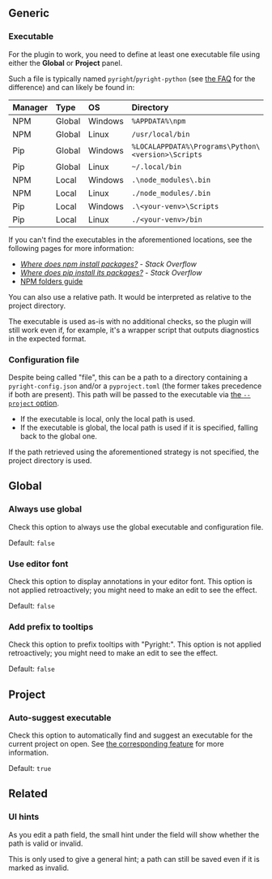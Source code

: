 ## Generic


### Executable

For the plugin to work, you need to define at least one executable file
using either the <b>Global</b> or <b>Project</b> panel.

Such a file is typically named `pyright`/`pyright-python`
(see [the FAQ][1] for the difference) and can likely be found in:

| Manager | Type   | OS      | Directory                                          |
|---------|:-------|:--------|:---------------------------------------------------|
| NPM     | Global | Windows | `%APPDATA%\npm`                                    |
| NPM     | Global | Linux   | `/usr/local/bin`                                   |
| Pip     | Global | Windows | `%LOCALAPPDATA%\Programs\Python\<version>\Scripts` |
| Pip     | Global | Linux   | `~/.local/bin`                                     |
| NPM     | Local  | Windows | `.\node_modules\.bin`                              |
| NPM     | Local  | Linux   | `./node_modules/.bin`                              |
| Pip     | Local  | Windows | `.\<your-venv>\Scripts`                            |
| Pip     | Local  | Linux   | `./<your-venv>/bin`                                |

If you can't find the executables in the aforementioned locations,
see the following pages for more information:

* *[Where does npm install packages?][2]* - *Stack Overflow*
* *[Where does pip install its packages?][3]* - *Stack Overflow*
* [NPM folders guide][4]

You can also use a relative path.
It would be interpreted as relative to the project directory.

The executable is used as-is with no additional checks,
so the plugin will still work even if, for example,
it's a wrapper script that outputs diagnostics in the expected format.


### Configuration file

Despite being called "file", this can be a path to a directory
containing a `pyright-config.json` and/or a `pyproject.toml`
(the former takes precedence if both are present).
This path will be passed to the executable via [the `--project` option][5].

* If the executable is local, only the local path is used.
* If the executable is global, the local path is used if it is specified,
  falling back to the global one.

If the path retrieved using the aforementioned strategy is not specified,
the project directory is used.


## Global


### Always use global

Check this option to always use the global executable
and configuration file.

Default: `false`


### Use editor font

Check this option to display annotations in your editor font.
This option is not applied retroactively;
you might need to make an edit to see the effect.

Default: `false`


### Add prefix to tooltips

Check this option to prefix tooltips with "Pyright:".
This option is not applied retroactively;
you might need to make an edit to see the effect.

Default: `false`


## Project


### Auto-suggest executable

Check this option to automatically find and
suggest an executable for the current project on open.
See [the corresponding feature][6] for more information.

Default: `true`


## Related


### UI hints

As you edit a path field, the small hint under the field
will show whether the path is valid or invalid.

This is only used to give a general hint;
a path can still be saved even if it is marked as invalid.


  [1]: faq.md#whats-the-difference-between-pyright-and-pyright-python
  [2]: https://stackoverflow.com/q/5926672
  [4]: https://docs.npmjs.com/cli/v10/configuring-npm/folders#executables
  [3]: https://stackoverflow.com/q/29980798
  [5]: https://microsoft.github.io/pyright/#/command-line
  [6]: features.md#executable-suggestion
